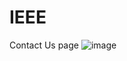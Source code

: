 # IEEE
Contact Us page
![image](https://github.com/kunal0x00/IEEE/assets/117434806/7a9b0202-6804-4b04-8695-447084f06f54)

